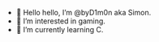 - 👋 Hello hello, I’m @byD1m0n aka Simon.
- 👀 I’m interested in gaming.
- 🌱 I’m currently learning C.
